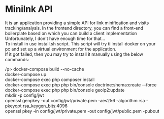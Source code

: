 <h1>Minilnk API</h1>
<p>
    It is an application providing a simple API for link minification and visits tracking/analysis. In the frontend directory, you can find a front-end boilerplate based on which you can build a client implementation 
  Unfortunately, I don't have enough time for that...<br>
To install in use install.sh script. This script will try ti install docker on your pc and set up a virtual environment for the application. <br>
  If it got failed, then you may try to install it manually using the below commands: 
  </p>
  /p>
  docker-compose build --no-cache</br>
  docker-compose up</br>
  docker-compose exec php composer install</br>
  docker-compose exec php php bin/console doctrine:shema:create --force</br>
  docker-compose exec php php bin/console geoip2:update</br>
  mkdir -p config/jwt</br>
  openssl genpkey -out config/jwt/private.pem -aes256 -algorithm rsa -pkeyopt rsa_keygen_bits:4096</br>
  openssl pkey -in config/jwt/private.pem -out config/jwt/public.pem -pubout</br>
</p>
